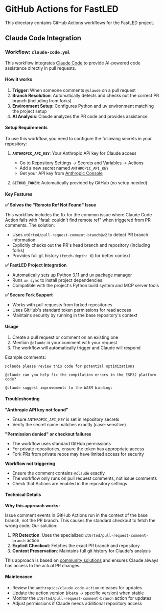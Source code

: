 # GitHub Actions for FastLED

This directory contains GitHub Actions workflows for the FastLED project.

## Claude Code Integration

### Workflow: `claude-code.yml`

This workflow integrates [Claude Code](https://github.com/anthropics/claude-code-action) to provide AI-powered code assistance directly in pull requests.

#### How it works

1. **Trigger**: When someone comments `@claude` on a pull request
2. **Branch Resolution**: Automatically detects and checks out the correct PR branch (including from forks)
3. **Environment Setup**: Configures Python and uv environment matching the project setup
4. **AI Analysis**: Claude analyzes the PR code and provides assistance

#### Setup Requirements

To use this workflow, you need to configure the following secrets in your repository:

1. **`ANTHROPIC_API_KEY`**: Your Anthropic API key for Claude access
   - Go to Repository Settings → Secrets and Variables → Actions
   - Add a new secret named `ANTHROPIC_API_KEY`
   - Get your API key from [Anthropic Console](https://console.anthropic.com/)

2. **`GITHUB_TOKEN`**: Automatically provided by GitHub (no setup needed)

#### Key Features

**✅ Solves the "Remote Ref Not Found" Issue**

This workflow includes the fix for the common issue where Claude Code Action fails with "fatal: couldn't find remote ref" when triggered from PR comments. The solution:

- Uses `xt0rted/pull-request-comment-branch@v2` to detect PR branch information
- Explicitly checks out the PR's head branch and repository (including forks)
- Provides full git history (`fetch-depth: 0`) for better context

**✅ FastLED Project Integration**

- Automatically sets up Python 3.11 and uv package manager
- Runs `uv sync` to install project dependencies
- Compatible with the project's Python build system and MCP server tools

**✅ Secure Fork Support**

- Works with pull requests from forked repositories
- Uses GitHub's standard token permissions for read access
- Maintains security by running in the base repository's context

#### Usage

1. Create a pull request or comment on an existing one
2. Mention `@claude` in your comment with your request
3. The workflow will automatically trigger and Claude will respond

Example comments:
```
@claude please review this code for potential optimizations

@claude can you help fix the compilation errors in the ESP32 platform code?

@claude suggest improvements to the WASM bindings
```

#### Troubleshooting

**"Anthropic API key not found"**
- Ensure `ANTHROPIC_API_KEY` is set in repository secrets
- Verify the secret name matches exactly (case-sensitive)

**"Permission denied" or checkout failures**
- The workflow uses standard GitHub permissions
- For private repositories, ensure the token has appropriate access
- Fork PRs from private repos may have limited access for security

**Workflow not triggering**
- Ensure the comment contains `@claude` exactly
- The workflow only runs on pull request comments, not issue comments
- Check that Actions are enabled in the repository settings

#### Technical Details

**Why this approach works:**

Issue comment events in GitHub Actions run in the context of the base branch, not the PR branch. This causes the standard checkout to fetch the wrong code. Our solution:

1. **PR Detection**: Uses the specialized `xt0rted/pull-request-comment-branch` action
2. **Explicit Checkout**: Fetches the exact PR branch and repository
3. **Context Preservation**: Maintains full git history for Claude's analysis

This approach is based on [community solutions](https://stackoverflow.com/questions/65962371) and ensures Claude always has access to the actual PR changes.

#### Maintenance

- Review the `anthropics/claude-code-action` releases for updates
- Update the action version (`@beta` → specific version) when stable
- Monitor the `xt0rted/pull-request-comment-branch` action for updates
- Adjust permissions if Claude needs additional repository access